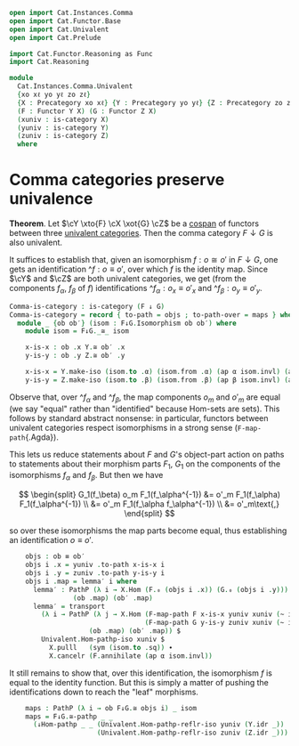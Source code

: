 ```agda
open import Cat.Instances.Comma
open import Cat.Functor.Base
open import Cat.Univalent
open import Cat.Prelude

import Cat.Functor.Reasoning as Func
import Cat.Reasoning

module
  Cat.Instances.Comma.Univalent
  {xo xℓ yo yℓ zo zℓ}
  {X : Precategory xo xℓ} {Y : Precategory yo yℓ} {Z : Precategory zo zℓ}
  (F : Functor Y X) (G : Functor Z X)
  (xuniv : is-category X)
  (yuniv : is-category Y)
  (zuniv : is-category Z)
  where
```

<!--
```agda
private
  module X = Cat.Reasoning X
  module Y = Cat.Reasoning Y
  module Z = Cat.Reasoning Z
  module F = Func F
  module G = Func G
  module F↓G = Cat.Reasoning (F ↓ G)

open ↓Obj
open ↓Hom
```
-->

# Comma categories preserve univalence

**Theorem**. Let $\cY \xto{F} \cX \xot{G} \cZ$ be a [cospan] of
functors between three [univalent categories]. Then the comma category
$F \downarrow G$ is also univalent.

[univalent categories]: Cat.Univalent.html
[cospan]: Cat.Instances.Shape.Cospan.html

It suffices to establish that, given an isomorphism $f : o \cong o'$ in
$F \downarrow G$, one gets an identification $\^f : o \equiv o'$, over
which $f$ is the identity map. Since $\cY$ and $\cZ$ are both
univalent categories, we get (from the components $f_\alpha$, $f_\beta$
of $f$) identifications $\^f_\alpha : o_x \equiv o'_x$ and $\^f_\beta :
o_y \equiv o'_y$.

```agda
Comma-is-category : is-category (F ↓ G)
Comma-is-category = record { to-path = objs ; to-path-over = maps } where
  module _ {ob ob′} (isom : F↓G.Isomorphism ob ob′) where
    module isom = F↓G._≅_ isom

    x-is-x : ob .x Y.≅ ob′ .x
    y-is-y : ob .y Z.≅ ob′ .y

    x-is-x = Y.make-iso (isom.to .α) (isom.from .α) (ap α isom.invl) (ap α isom.invr)
    y-is-y = Z.make-iso (isom.to .β) (isom.from .β) (ap β isom.invl) (ap β isom.invr)
```

Observe that, over $\^f_\alpha$ and $\^f_\beta$, the map components
$o_m$ and $o'_m$ are equal (we say "equal" rather than "identified"
because Hom-sets are sets). This follows by standard abstract nonsense:
in particular, functors between univalent categories respect
isomorphisms in a strong sense (`F-map-path`{.Agda}).

This lets us reduce statements about $F$ and $G$'s object-part action on
paths to statements about their morphism parts $F_1$, $G_1$ on the
components of the isomorphisms $f_\alpha$ and $f_\beta$. But then we
have

$$
\begin{split}
G_1(f_\beta) o_m F_1(f_\alpha^{-1}) &= o'_m F_1(f_\alpha) F_1(f_\alpha^{-1}) \\
  &= o'_m F_1(f_\alpha f_\alpha^{-1}) \\
  &= o'_m\text{,}
\end{split}
$$

so over these isomorphisms the map parts become equal, thus establishing
an identification $o \equiv o'$.

```agda
    objs : ob ≡ ob′
    objs i .x = yuniv .to-path x-is-x i
    objs i .y = zuniv .to-path y-is-y i
    objs i .map = lemma′ i where
      lemma′ : PathP (λ i → X.Hom (F.₀ (objs i .x)) (G.₀ (objs i .y)))
                (ob .map) (ob′ .map)
      lemma′ = transport
        (λ i → PathP (λ j → X.Hom (F-map-path F x-is-x yuniv xuniv (~ i) j)
                                  (F-map-path G y-is-y zuniv xuniv (~ i) j))
                    (ob .map) (ob′ .map)) $
        Univalent.Hom-pathp-iso xuniv $
          X.pulll   (sym (isom.to .sq)) ∙
          X.cancelr (F.annihilate (ap α isom.invl))
```

It still remains to show that, over this identification, the isomorphism
$f$ is equal to the identity function. But this is simply a matter of
pushing the identifications down to reach the "leaf" morphisms.

```agda
    maps : PathP (λ i → ob F↓G.≅ objs i) _ isom
    maps = F↓G.≅-pathp _ _
      (↓Hom-pathp _ _ (Univalent.Hom-pathp-reflr-iso yuniv (Y.idr _))
                      (Univalent.Hom-pathp-reflr-iso zuniv (Z.idr _)))
```
